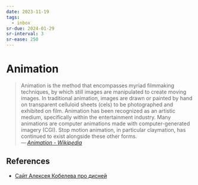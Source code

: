 ```yaml
---
date: 2023-11-19
tags:
  - inbox
sr-due: 2024-01-29
sr-interval: 3
sr-ease: 250
---
```

# Animation

> Animation is the method that encompasses myriad filmmaking techniques, by
> which still images are manipulated to create moving images. In traditional
> animation, images are drawn or painted by hand on transparent celluloid sheets
> (cels) to be photographed and exhibited on film. Animation has been recognized
> as an artistic medium, specifically within the entertainment industry. Many
> animations are computer animations made with computer-generated imagery (CGI).
> Stop motion animation, in particular claymation, has continued to exist
> alongside these other forms.\
> — <cite>[Animation - Wikipedia](https://en.wikipedia.org/wiki/Animation)</cite>


## References

- [Сайт Алексея Кобелева про дисней](http://prodisney.ru/)

